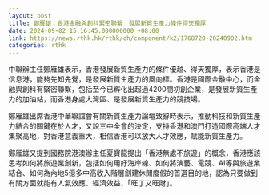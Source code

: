 ```yaml
---
layout: post
title: 鄭雁雄：香港金融與創科緊密聯繫　發展新質生產力條件得天獨厚
date: 2024-09-02 15:16:45.000000000 +08:00
link: https://news.rthk.hk/rthk/ch/component/k2/1768720-20240902.htm
categories: rthk
---
```


中聯辦主任鄭雁雄表示，香港發展新質生產力的條件優越、得天獨厚，表示香港是信息港，能夠先知先覺，是發展新質生產力的風向標。香港是國際金融中心，而金融與創科有緊密聯繫，包括至今已孵化出超過4200間初創企業，是發展新質生產力的加油站，而香港身處大灣區、是發展新質生產力的競技場。

鄭雁雄出席香港中華聯誼會有關新質生產力論壇致辭時表示，推動科技和新質生產力結合的關鍵在於人才，又說三中全會的決定，支持香港和澳門打造國際高端人才集聚高地，對香港意義重大，相信香港可以放大人才效應，賦能新質生產力。

鄭雁雄又提到國務院港澳辦主任夏寶龍提出「香港無處不旅遊」的概念，香港應該思考如何將旅遊業創新，包括如何用好海岸線、如何將演藝、電競、AI等與旅遊業結合、如何為內地5億多中高收入階層創建休閒度假的首選目的地，認為只要做到有關方面就能有人氣效應、經濟效益，「旺丁又旺財」。

